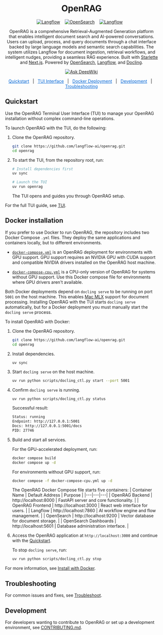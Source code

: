 <div align="center">

# OpenRAG

<div align="center">
  <a href="https://github.com/langflow-ai/langflow"><img src="https://img.shields.io/badge/Langflow-1C1C1E?style=flat&logo=langflow" alt="Langflow"></a>
  &nbsp;&nbsp;
  <a href="https://github.com/opensearch-project/OpenSearch"><img src="https://img.shields.io/badge/OpenSearch-005EB8?style=flat&logo=opensearch&logoColor=white" alt="OpenSearch"></a>
  &nbsp;&nbsp;
  <a href="https://github.com/docling-project/docling"><img src="https://img.shields.io/badge/Docling-000000?style=flat" alt="Langflow"></a>
  &nbsp;&nbsp;
</div>

OpenRAG is a comprehensive Retrieval-Augmented Generation platform that enables intelligent document search and AI-powered conversations. Users can upload, process, and query documents through a chat interface backed by large language models and semantic search capabilities. The system utilizes Langflow for document ingestion, retrieval workflows, and intelligent nudges, providing a seamless RAG experience. Built with [Starlette](https://github.com/Kludex/starlette) and [Next.js](https://github.com/vercel/next.js). Powered by [OpenSearch](https://github.com/opensearch-project/OpenSearch), [Langflow](https://github.com/langflow-ai/langflow), and [Docling](https://github.com/docling-project/docling).

<a href="https://deepwiki.com/phact/openrag"><img src="https://deepwiki.com/badge.svg" alt="Ask DeepWiki"></a>

</div>
<div align="center">
  <a href="#quickstart" style="color: #0366d6;">Quickstart</a> &nbsp;&nbsp;|&nbsp;&nbsp;
  <a href="#tui-interface" style="color: #0366d6;">TUI Interface</a> &nbsp;&nbsp;|&nbsp;&nbsp;
  <a href="#docker-deployment" style="color: #0366d6;">Docker Deployment</a> &nbsp;&nbsp;|&nbsp;&nbsp;
  <a href="#development" style="color: #0366d6;">Development</a> &nbsp;&nbsp;|&nbsp;&nbsp;
  <a href="#troubleshooting" style="color: #0366d6;">Troubleshooting</a>
</div>

## Quickstart

Use the OpenRAG Terminal User Interface (TUI) to manage your OpenRAG installation without complex command-line operations.

To launch OpenRAG with the TUI, do the following:

1. Clone the OpenRAG repository.
    ```bash
    git clone https://github.com/langflow-ai/openrag.git
    cd openrag
    ```

2. To start the TUI, from the repository root, run:
    ```bash
    # Install dependencies first
    uv sync
    
    # Launch the TUI
    uv run openrag
    ```

    The TUI opens and guides you through OpenRAG setup.

For the full TUI guide, see [TUI](https://docs.openr.ag/get-started/tui).

## Docker installation

If you prefer to use Docker to run OpenRAG, the repository includes two Docker Compose `.yml` files.
They deploy the same applications and containers locally, but to different environments.

- [`docker-compose.yml`](https://github.com/langflow-ai/openrag/blob/main/docker-compose.yml) is an OpenRAG deployment for environments with GPU support. GPU support requires an NVIDIA GPU with CUDA support and compatible NVIDIA drivers installed on the OpenRAG host machine. 

- [`docker-compose-cpu.yml`](https://github.com/langflow-ai/openrag/blob/main/docker-compose-cpu.yml) is a CPU-only version of OpenRAG for systems without GPU support. Use this Docker compose file for environments where GPU drivers aren't available.

Both Docker deployments depend on `docling serve` to be running on port `5001` on the host machine. This enables [Mac MLX](https://opensource.apple.com/projects/mlx/) support for document processing. Installing OpenRAG with the TUI starts `docling serve` automatically, but for a Docker deployment you must manually start the `docling serve` process.

To install OpenRAG with Docker:

1. Clone the OpenRAG repository.
    ```bash
    git clone https://github.com/langflow-ai/openrag.git
    cd openrag
    ```

2. Install dependencies.
    ```bash
    uv sync
    ```

3. Start `docling serve` on the host machine.
    ```bash
    uv run python scripts/docling_ctl.py start --port 5001
    ```
    
4. Confirm `docling serve` is running.
    ```
    uv run python scripts/docling_ctl.py status
    ```

    Successful result:
    ```bash
    Status: running
    Endpoint: http://127.0.0.1:5001
    Docs: http://127.0.0.1:5001/docs
    PID: 27746
    ```

5. Build and start all services.

    For the GPU-accelerated deployment, run:
    ```bash
    docker compose build
    docker compose up -d
    ```

    For environments without GPU support, run: 
    ```bash
    docker compose -f docker-compose-cpu.yml up -d
    ```

   The OpenRAG Docker Compose file starts five containers:
   | Container Name | Default Address | Purpose |
   |---|---|---|
   | OpenRAG Backend | http://localhost:8000 | FastAPI server and core functionality. |
   | OpenRAG Frontend | http://localhost:3000 | React web interface for users. |
   | Langflow | http://localhost:7860 | AI workflow engine and flow management. |
   | OpenSearch | http://localhost:9200 | Vector database for document storage. |
   | OpenSearch Dashboards | http://localhost:5601 | Database administration interface. |

6. Access the OpenRAG application at `http://localhost:3000` and continue with the [Quickstart](https://docs.openr.ag/quickstart).

    To stop `docling serve`, run:
    
    ```bash
    uv run python scripts/docling_ctl.py stop
    ```

For more information, see [Install with Docker](https://docs.openr.ag/get-started/docker).

## Troubleshooting

For common issues and fixes, see [Troubleshoot](https://docs.openr.ag/support/troubleshoot).

## Development

For developers wanting to contribute to OpenRAG or set up a development environment, see [CONTRIBUTING.md](CONTRIBUTING.md).